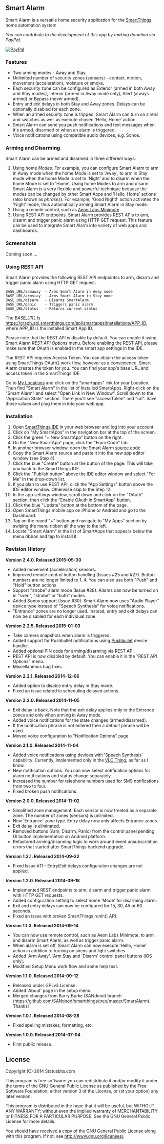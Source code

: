 ## Smart Alarm

Smart Alarm is a versatile home security application for the
[SmartThings](http://fbuy.me/bb9pe) home automation system.

*You can contribute to the development of this app by making donation via PayPal.*

[![PayPal](https://www.paypalobjects.com/en_US/i/btn/btn_donate_LG.gif)](https://www.paypal.com/cgi-bin/webscr?cmd=_s-xclick&hosted_button_id=ATTTMV7JV2W9W)

### Features

* Two arming modes - Away and Stay.
* Unlimited number of security zones (sensors) - contact, motion, movement
(acceleration), moisture or smoke.
* Each security zone can be configured as Exterior (armed in both Away and
Stay modes), Interior (armed in Away mode only), Alert (always armed) or
Bypass (never armed).
* Entry and exit delays in both Stay and Away zones. Delays can be optionally
disabled for each zone.
* When an armed security zone is tripped, Smart Alarm can turn on sirens and
switches as well as execute chosen 'Hello, Home' action.
* Smart Alarm can send you push notifications and text messages when it's
armed, disarmed or when an alarm is triggered.
* Voice notifications using compatible audio devices, e.g. Sonos.


### Arming and Disarming

Smart Alarm can be armed and disarmed in three different ways:

1. Using home *Modes*. For example, you can configure Smart Alarm to arm in
Away mode when the home Mode is set to 'Away', to arm in Stay mode when the
home Mode is set to 'Night' and to disarm when the home Mode is set to 'Home'.
Using home Modes to arm and disarm Smart Alarm is a very flexible and powerful
technique because the modes can be changed by other Smart Apps and 'Hello,
Home' actions (also known as *phrases*). For example, 'Good Night!' action
activates the 'Night' mode, thus automatically arming Smart Alarm in Stay
mode.
2. Using a remote control, such as
[Aeon Labs Minimote](http://www.amazon.com/Aeon-Labs-DSA03202-v1-Minimote/dp/B00KU7ERAW)
3. Using REST API endpoints. Smart Alarm provides REST APIs to arm, disarm
and trigger panic alarm using HTTP GET request. This feature can be used to
integrate Smart Alarm into variety of web apps and dashboards.


### Screenshots

Coming soon....


### Using REST API

Smart Alarm provides the following REST API endpointss to arm, disarm and
trigger panic alarm using HTTP GET request.

    BASE_URL/armaway  - Arms Smart Alarm in Away node
    BASE_URL/armstay  - Arms Smart Alarm in Stay mode
    BASE_URL/disarm   - Disarms SmartAlarm
    BASE_URL/panic    - Triggers panic alarm
    BASE_URL/status   - Returns current status

The *BASE_URL* is https://graph.api.smartthings.com/api/smartapps/installations/APP_ID,
where APP_ID is the installed Smart App ID.

Please note that the REST API is disable by default. You can enable it using
Smart Alarm *REST API Options* menu. Before enabling the REST API, please make
sure that OAuth is enabled in the smart app settings in the IDE.

The REST API requires Access Token. You can obtain the access token using
SmartThings OAuth2 work flow, however as a convenience, Smart Alarm creates
the token for you. You can find your app's base URL and access token in the
SmartThings IDE.

Go to [My Locations](https://graph.api.smartthings.com/location/list) and
click on the "smartapps" link for your Location. Then find "Smart Alarm" in
the list of Installed SmartApps. Right-click on the "Smart Alarm" and select
"Open Link in New Window". Scroll down to the "Application State" section.
There you'll see "accessToken" and "url". Save those values and plug them in
into your web app.


### Installation

1. Open [SmartThings IDE](https://graph.api.smartthings.com) in your web
browser and log into your account.
2. Click on "My SmartApps" in the navigation bar at the top of the screen.
3. Click the green "+ New SmartApp" button on the right.
4. On the "New SmartApp" page, click the "From Code" tab.
5. In another browser window, open the Smart Alarm
[source code](https://raw.githubusercontent.com/statusbits/smartalarm/master/SmartAlarm.groovy)
6. Copy the Smart Alarm source and paste it into the new app editor window
(see Step 4).
7. Click the blue "Create" button at the button of the page. This will take
you back to the SmartThings IDE.
8. Click the "Publish button" above the IDE editor window and select "For Me"
in the drop-down list.
9. If you plan to use REST API, click the "App Settings" button above the IDE
editor window. Otherwise skip to the Step 12.
10. In the app settings window, scroll down and click on the "OAuth" section,
then click the "Enable OAuth in SmartApp" button.
11. Click the blue "Update" button at the bottom of the page.
12. Open SmartThings mobile app on iPhone or Android and go to the Dashboard.
13. Tap on the round "+" button and navigate to "My Apps" section by swiping
the menu ribbon all the way to the left.
14. Locate "Smart Alarm" in the list of SmartApps that appears below the menu
ribbon and tap to install it.


### Revision History

**Version 2.4.0. Released 2015-05-30**
* Added movement (acceleration) sensors.
* Improved remote control button handling (Issues #25 and #27). Button numbers
are no longer limited to 1..4. You can also use both "Push" and "Hold" button
actions.
* Support "strobe" alarm mode (Issue #28). Alarms can now be turned on in
"siren", "strobe" or "both" modes.
* Added Sonos support (Issue #30). Smart Alarm now uses "Audio Player" device
type instead of "Speech Synthesis" for voice notifications.
* "Entrance" zones are no longer used. Instead, entry and exit delays can now
be disabled for each individual zone.

**Version 2.2.5. Released 2015-01-03**
* Take camera snapshots when alarm is triggered.
* Added support for Pushbullet notifications using
[Pushbullet](https://github.com/625alex/SmartThings/blob/master/devices/Pushbullet.groovy)
device handler.
* Added optional PIN code for arming/disarming via REST API.
* REST API is now disabled by default. You can enable it in the "REST API
Options" menu.
* Miscellaneous bug fixes.

**Version 2.2.1. Released 2014-12-06**
* Added option to disable entry delay in Stay mode.
* Fixed an issue related to scheduling delayed actions.

**Version 2.2.0. Released 2014-11-05**
* Exit delay is back. Note that the exit delay applies only to the Entrance
zones and only when arming in Away mode.
* Added voice notifications for the state changes (armed/disarmed).
* If the notification phrase is not entered then a default phrase will be
used.
* Moved voice configuration to "Notification Options" page

**Version 2.1.0. Released 2014-11-04**
* Added voice notifications using devices with 'Speech Synthesis' capability.
Currently, implemented only in the
[VLC Thing](https://github.com/statusbits/smartthings/tree/master/vlc_thing),
as far as I know.
* New notification options. You can now select notification options for alarm
notifications and status change separately.
* Increased the number for telephone numbers used for SMS notifications from
two to four.
* Fixed broken push notifications.

**Version 2.0.0. Released 2014-11-02**
* Simplified zone management. Each sensor is now treated as a separate
zone. The number of zones (sensors) is unlimited.
* New 'Entrance' zone type. Entry delay now only affects Entrance zones.
* Exit delay is eliminated.
* Removed buttons (Arm, Disarm, Panic) from the control panel pending
UI button implementation on Android platform.
* Refactored arming/disarming logic to work around event unsubscribtion
errors that started after SmartThings backend upgrade.

**Version 1.2.1. Released 2014-09-22**
* Fixed Issue #11 - Entry/Exit delays configuration changes are not applied.

**Version 1.2.0. Released 2014-09-18**
* Implemented REST endpoints to arm, disarm and trigger panic alarm with HTTP
GET requests.
* Added configuration setting to select home 'Mode' for disarming alarm.
* Exit and entry delays can now be configured for 15, 30, 45 or 60 seconds.
* Fixed an issue with broken SmartThings runIn() API.

**Version 1.1.3. Released 2014-09-14**
* You can now use remote control, such as Aeon Labs Minimote, to arm and
disarm Smart Alarm, as well as trigger panic alarm. 
* When alarm is set off, Smart Alarm can now execute 'Hello, Home' action in
addition to turning on sirens and light switches
* Added 'Arm Away', 'Arm Stay and 'Disarm' control panel buttons (iOS only).
* Modified Setup Menu work flow and some help text.

**Version 1.1.0. Released 2014-09-12**
* Released under GPLv3 License.
* Added 'About' page in the setup menu.
* Merged changes from Barry Burke (SANdood) branch
(https://github.com/SANdood/smartthings/tree/master/SmartAlarm). Thanks!

**Version 1.0.1. Released 2014-08-28**
* Fixed spelling mistakes, formatting, etc.

**Version 1.0.0. Released 2014-07-04**
* First public release.


License
-------

Copyright (C) 2014 Statusbits.com

This program is free software: you can redistribute it and/or modify it
under the terms of the GNU General Public License as published by the Free
Software Foundation, either version 3 of the License, or (at your option)
any later version.

This program is distributed in the hope that it will be useful, but
WITHOUT ANY WARRANTY; without even the implied warranty of MERCHANTABILITY
or FITNESS FOR A PARTICULAR PURPOSE.  See the GNU General Public License
for more details.

You should have received a copy of the GNU General Public License along
with this program.  If not, see <http://www.gnu.org/licenses/>.

